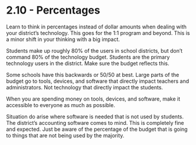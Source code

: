 # 2.10 - Percentages

Learn to think in percentages instead of dollar amounts when dealing with your district’s technology. This goes for the 1:1 program and beyond. This is a minor shift in your thinking with a big impact.

Students make up roughly 80% of the users in school districts, but don’t command 80% of the technology budget. Students are the primary technology users in the district. Make sure the budget reflects this. 

Some schools have this backwards or 50/50 at best. Large parts of the budget go to tools, devices, and software that directly impact teachers and administrators. Not technology that directly impact the students. 

When you are spending money on tools, devices, and software, make it accessible to everyone as much as possible. 

Situation do arise where software is needed that is not used by students. The district’s accounting software comes to mind. This is completely fine and expected. Just be aware of the percentage of the budget that is going to things that are not being used by the majority. 
